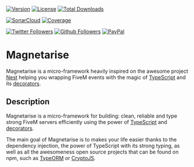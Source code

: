 [![Version](https://img.shields.io/github/v/release/geofmigliacci/Magnetarise?sort=semver&style=for-the-badge)](https://github.com/geofmigliacci/Magnetarise/releases)
[![License](https://img.shields.io/badge/License-GNU%20General%20Public%20License%203.0-lightgrey.svg?style=for-the-badge)](LICENSE.md)
[![Total Downloads](https://img.shields.io/github/downloads/geofmigliacci/Magnetarise/total?style=for-the-badge)](https://github.com/geofmigliacci/Magnetarise/releases)

[![SonarCloud](https://img.shields.io/sonar/quality_gate/geofmigliacci_magnetarise?server=https%3A%2F%2Fsonarcloud.io&style=for-the-badge)](https://sonarcloud.io/dashboard?id=geofmigliacci_magnetarise)
[![Coverage](https://img.shields.io/sonar/coverage/geofmigliacci_magnetarise?server=https%3A%2F%2Fsonarcloud.io&style=for-the-badge)](https://sonarcloud.io/dashboard?id=geofmigliacci_magnetarise)


[![Twitter Followers](https://img.shields.io/twitter/follow/geofmigliacci.svg?logo=twitter&style=for-the-badge&label=Follow)](https://twitter.com/geofmigliacci)
[![Github Followers](https://img.shields.io/github/followers/geofmigliacci?logo=github&style=for-the-badge)](https://github.com/geofmigliacci)
[![PayPal](https://img.shields.io/badge/Donate-PayPal-ff3f59.svg?style=for-the-badge)](https://www.paypal.me/geofmigliacci)

# Magnetarise

Magnetarise is a micro-framework heavily inspired on the awesome project <a href="http://www.typescriptlang.org" target="_blank">Nest</a> helping you wrapping FiveM events with the magic of <a href="http://www.typescriptlang.org" target="_blank">TypeScript</a> and its <a href="https://www.typescriptlang.org/docs/handbook/decorators.html" target="_blank">decorators</a>. 

## Description

Magnetarise is a micro-framework for building: clean, reliable and type strong FiveM servers efficiently using the power of <a href="http://www.typescriptlang.org" target="_blank">TypeScript</a> and <a href="https://www.typescriptlang.org/docs/handbook/decorators.html" target="_blank">decorators</a>.

The main goal of Magnetarise is to makes your life easier thanks to the dependency injection, the power of TypeScript with its strong typing, as well as all the awesomeness open source projects that can be found on npm, such as <a href="https://typeorm.io/" target="_blank">TypeORM</a> or <a href="https://cryptojs.gitbook.io/docs/" target="_blank">CryptoJS</a>.